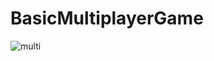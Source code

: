 # BasicMultiplayerGame
![multi](https://user-images.githubusercontent.com/61402409/163669871-cec914d8-7b81-428d-a057-ede11963e4e9.png)
